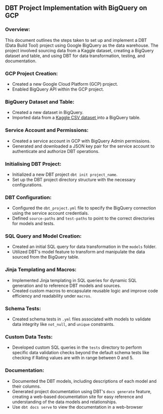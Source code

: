 ## DBT Project Implementation with BigQuery on GCP

### Overview:

This document outlines the steps taken to set up and implement a DBT (Data Build Tool) project using Google BigQuery as the data warehouse. The project involved sourcing data from a Kaggle dataset, creating a BigQuery dataset and table, and using DBT for data transformation, testing, and documentation.

### GCP Project Creation:

- Created a new Google Cloud Platform (GCP) project.
- Enabled BigQuery API within the GCP project.

### BigQuery Dataset and Table:

- Created a new dataset in BigQuery.
- Imported data from a [Kaggle CSV dataset ](https://www.kaggle.com/datasets/lava18/google-play-store-apps) into a BigQuery table. 

### Service Account and Permissions:

- Created a service account in GCP with BigQuery Admin permissions.
- Generated and downloaded a JSON key pair for the service account to authenticate and authorize DBT operations.

### Initialising DBT Project:

- Initialized a new DBT project `dbt init project_name`.
- Set up the DBT project directory structure with the necessary configurations.


### DBT Configuration:

- Configured the `dbt_project.yml` file to specify the BigQuery connection using the service account credentials.
- Defined `source-paths` and `test-paths` to point to the correct directories for models and tests.

### SQL Query and Model Creation:

- Created an initial SQL query for data transformation in the `models` folder.
- Utilized DBT's model feature to transform and manipulate the data sourced from the BigQuery table.

### Jinja Templating and Macros:

- Implemented Jinja templating in SQL queries for dynamic SQL generation and to reference DBT models and sources.
- Created custom macros to encapsulate reusable logic and improve code efficiency and readability under `macros`.

### Schema Tests:

- Created schema tests in `.yml` files associated with models to validate data integrity like `not_null`, and `unique` constraints.

### Custom Data Tests:

- Developed custom SQL queries in the `tests` directory to perform specific data validation checks beyond the default schema tests like checking if Rating values are with in range between 0 and 5.

### Documentation:

- Documented the DBT models, including descriptions of each model and their columns.
- Generated project documentation using DBT's `docs generate` feature, creating a web-based documentation site for easy reference and understanding of the data models and relationships.
- Use `dbt docs serve` to view the documentation in a web-browser

